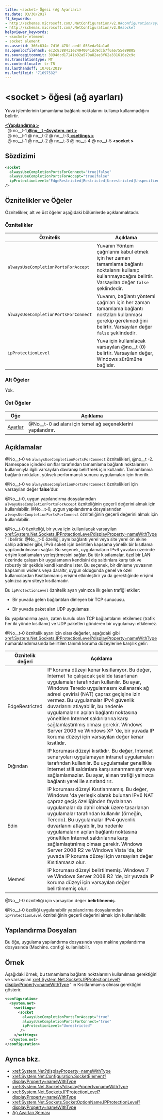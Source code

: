 ```yaml
---
title: <socket> Öğesi (Ağ Ayarları)
ms.date: 03/30/2017
f1_keywords:
- http://schemas.microsoft.com/.NetConfiguration/v2.0#configuration/system.net/settings/socket
- http://schemas.microsoft.com/.NetConfiguration/v2.0#socket
helpviewer_keywords:
- <socket> element
- socket element
ms.assetid: 366c634c-7d16-478f-aedf-053eda94a1a0
ms.openlocfilehash: ec2c8388411e24940041dc9dcb7f6a6755e89805
ms.sourcegitcommit: 3094dcd17141b32a570a82ae3f62a331616e2c9c
ms.translationtype: MT
ms.contentlocale: tr-TR
ms.lasthandoff: 10/01/2019
ms.locfileid: "71697582"
---
```

# <a name="socket-element-network-settings"></a>\<socket > öğesi (ağ ayarları)
Yuva işlemlerinin tamamlama bağlantı noktalarını kullanıp kullanmadığını belirtir.  
  
[ **\<Yapılandırma >** ](../configuration-element.md)  
&nbsp; @ no__t-1[ **@no__t -4system. net >** ](system-net-element-network-settings.md)  
&nbsp; @ no__t-1 @ no__t-2 @ no__t-3[ **\<settings >** ](settings-element-network-settings.md)  
&nbsp; @ no__t-1 @ no__t-2 @ no__t-3 @ no__t-4 @ no__t-5 **\<socket >**  
  
## <a name="syntax"></a>Sözdizimi  
  
```xml  
<socket  
  alwaysUseCompletionPortsForConnect="true|false"  
  alwaysUseCompletionPortsForAccept="true|false"  
  ipProtectionLevel="EdgeRestricted|Restricted|Unrestricted|Unspecified"  
/>  
```  
  
## <a name="attributes-and-elements"></a>Öznitelikler ve Öğeler  
 Öznitelikler, alt ve üst öğeler aşağıdaki bölümlerde açıklanmaktadır.  
  
### <a name="attributes"></a>Öznitelikler  
  
|**Öznitelik**|**Açıklama**|  
|-------------------|---------------------|  
|`alwaysUseCompletionPortsForAccept`|Yuvanın Yöntem çağrılarını kabul etmek için her zaman tamamlama bağlantı noktalarını kullanıp kullanmayacağını belirtir. Varsayılan değer `false` şeklindedir.|  
|`alwaysUseCompletionPortsForConnect`|Yuvanın, bağlantı yöntemi çağrıları için her zaman tamamlama bağlantı noktaları kullanması gerekip gerekmediğini belirtir. Varsayılan değer `false` şeklindedir.|  
|`ipProtectionLevel`|Yuva için kullanılacak varsayılan @no__t (0) belirtir. Varsayılan değer, Windows sürümüne bağlıdır.|  
  
### <a name="child-elements"></a>Alt Öğeler  
 Yok.  
  
### <a name="parent-elements"></a>Üst Öğeler  
  
|**Öğe**|**Açıklama**|  
|-----------------|---------------------|  
|[Ayarlar](settings-element-network-settings.md)|@No__t-0 ad alanı için temel ağ seçeneklerini yapılandırır.|  
  
## <a name="remarks"></a>Açıklamalar  
 @No__t-0 ve `alwaysUseCompletionPortsForConnect` öznitelikleri, @no__t -2. Namespace içindeki sınıflar tarafından tamamlama bağlantı noktalarının kullanımıyla ilgili varsayılan davranışı belirtmek için kullanılır. Tamamlanma bağlantı noktaları, yüksek performanslı sunucu uygulamaları için önerilir.  
  
 @No__t-0 ve `alwaysUseCompletionPortsForConnect` öznitelikleri için varsayılan değer **false**'dur.  
  
 @No__t-0, uygun yapılandırma dosyalarından `alwaysUseCompletionPortsForAccept` özniteliğinin geçerli değerini almak için kullanılabilir. @No__t-0, uygun yapılandırma dosyalarından `alwaysUseCompletionPortsForConnect` özniteliğinin geçerli değerini almak için kullanılabilir.  
  
 @No__t-0 özniteliği, bir yuva için kullanılacak varsayılan <xref:System.Net.Sockets.IPProtectionLevel?displayProperty=nameWithType> ' i belirtir. @No__t-0 özelliği, aynı bağlantı yerel veya site yerel ön ekine sahip adresler gibi, IPv6 soketi için belirtilen kapsama yönelik bir kısıtlama yapılandırılmasını sağlar. Bu seçenek, uygulamaların IPv6 yuvaları üzerinde erişim kısıtlamaları yerleştirmesini sağlar. Bu tür kısıtlamalar, özel bir LAN üzerinde çalışan bir uygulamanın kendisini dış saldırılara karşı tek ve robustly bir şekilde kendi kendine ister. Bu seçenek, bir dinleme yuvasının kapsamını widens veya daraltır, uygun olduğunda genel ve özel kullanıcılardan Kısıtlanmamış erişimi etkinleştirir ya da gerektiğinde erişimi yalnızca aynı siteye kısıtlamadır.  
  
 Bu `ipProtectionLevel` öznitelik ayarı yalnızca ilk gelen trafiği etkiler:  
  
- Bir yuvada gelen bağlantıları dinleyen bir TCP sunucusu.  
  
- Bir yuvada paket alan UDP uygulaması.  
  
 Bu yapılandırma ayarı, zaten kurulu olan TCP bağlantılarını etkilemez (trafik her iki yönde kısıtlanır) ve UDP paketleri gönderen bir uygulamayı etkilemez.  
  
 @No__t-0 öznitelik ayarı için olası değerler, aşağıdaki gibi <xref:System.Net.Sockets.IPProtectionLevel?displayProperty=nameWithType> numaralandırmasında belirtilen tanımlı koruma düzeylerine karşılık gelir:  
  
|**Öznitelik değeri**|**Açıklama**|  
|-|-|  
|EdgeRestricted|IP koruma düzeyi kenar kısıtlanıyor. Bu değer, Internet 'te çalışacak şekilde tasarlanan uygulamalar tarafından kullanılır. Bu ayar, Windows Teredo uygulamasını kullanarak ağ adresi çevirisi (NAT) çapraz geçişine izin vermez. Bu uygulamalar IPv4 güvenlik duvarlarını atlayabilir, bu nedenle uygulamaların açılan bağlantı noktasına yöneltilen Internet saldırılarına karşı sağlamlaştırılmış olması gerekir. Windows Server 2003 ve Windows XP 'de, bir yuvada IP koruma düzeyi için varsayılan değer kenar kısıtlıdır.|  
|Dığından|IP koruması düzeyi kısıtlıdır. Bu değer, Internet senaryoları uygulamayan intranet uygulamaları tarafından kullanılır. Bu uygulamalar genellikle Internet stili saldırılara karşı sınanmamıştır veya sağlamlamazlar. Bu ayar, alınan trafiği yalnızca bağlantı yerel ile sınırlandırır.|  
|Edin|IP koruması düzeyi Kısıtlanmamış. Bu değer, Windows 'da yerleşik olarak bulunan IPv6 NAT çapraz geçiş özelliğinden faydalanan uygulamalar da dahil olmak üzere tasarlanan uygulamalar tarafından kullanılır (örneğin, Teredo). Bu uygulamalar IPv4 güvenlik duvarlarını atlayabilir, bu nedenle uygulamaların açılan bağlantı noktasına yöneltilen Internet saldırılarına karşı sağlamlaştırılmış olması gerekir. Windows Server 2008 R2 ve Windows Vista 'da, bir yuvada IP koruma düzeyi için varsayılan değer Kısıtlamasız olur.|  
|Memesi|IP koruması düzeyi belirtilmemiş. Windows 7 ve Windows Server 2008 R2 'de, bir yuvada IP koruma düzeyi için varsayılan değer belirtilmemiş olur.|  
  
 @No__t-0 özniteliği için varsayılan değer **belirtilmemiş**.  
  
 @No__t-0 özelliği uygulanabilir yapılandırma dosyalarından `ipProtectionLevel` özniteliğinin geçerli değerini almak için kullanılabilir.  
  
## <a name="configuration-files"></a>Yapılandırma Dosyaları  
 Bu öğe, uygulama yapılandırma dosyasında veya makine yapılandırma dosyasında (Machine. config) kullanılabilir.  
  
## <a name="example"></a>Örnek  
 Aşağıdaki örnek, bu tamamlama bağlantı noktalarının kullanılması gerektiğini ve varsayılan <xref:System.Net.Sockets.IPProtectionLevel?displayProperty=nameWithType> ' ın Kısıtlanmamış olması gerektiğini gösterir.  
  
```xml  
<configuration>  
  <system.net>  
    <settings>  
      <socket  
        alwaysUseCompletionPortsForAccept="true"  
        alwaysUseCompletionPortsForConnect="true"  
        ipProtectionLevel="Unrestricted"  
       />  
    </settings>  
  </system.net>  
</configuration>  
```  
  
## <a name="see-also"></a>Ayrıca bkz.

- <xref:System.Net?displayProperty=nameWithType>
- <xref:System.Net.Configuration.SocketElement?displayProperty=nameWithType>
- <xref:System.Net.Sockets?displayProperty=nameWithType>
- <xref:System.Net.Sockets.IPProtectionLevel?displayProperty=nameWithType>
- <xref:System.Net.Sockets.SocketOptionName.IPProtectionLevel?displayProperty=nameWithType>
- [Ağ Ayarları Şeması](index.md)
